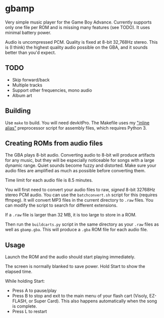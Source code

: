 # gbamp

Very simple music player for the Game Boy Advance. Currently supports only one file per ROM and is missing many features (see TODO). It uses minimal battery power.

Audio is uncompressed PCM. Quality is fixed at 8-bit 32,768Hz stereo. This is (I think) the highest quality audio possible on the GBA, and it sounds better than you'd expect.

## TODO

- Skip forward/back
- Multiple tracks
- Support other frequencies, mono audio
- Album art

## Building

Use `make` to build. You will need devkitPro. The Makefile uses my ["inline alias"](https://github.com/vanjac/gas-inline-alias) preprocessor script for assembly files, which requires Python 3.

## Creating ROMs from audio files

The GBA plays 8-bit audio. Converting audio to 8-bit will produce artifacts for any music, but they will be especially noticeable for songs with a large dynamic range. Quiet sounds become fuzzy and distorted. Make sure your audio files are amplified as much as possible before converting them.

Time limit for each audio file is 8.5 minutes.

You will first need to convert your audio files to raw, *signed* 8-bit 32768Hz stereo PCM audio. You can use the `batchconvert.sh` script for this (requires ffmpeg). It will convert MP3 files in the current directory to `.raw` files. You can modify the script to search for different extensions.

If a `.raw` file is larger than 32 MB, it is too large to store in a ROM.

Then run the `buildcarts.py` script in the same directory as your `.raw` files as well as `gbamp.gba`. This will produce a `.gba` ROM file for each audio file.

## Usage

Launch the ROM and the audio should start playing immediately.

The screen is normally blanked to save power. Hold Start to show the elapsed time.

While holding Start:
- Press A to pause/play
- Press B to stop and exit to the main menu of your flash cart (Visoly, EZ-FLASH, or Super Card). This also happens automatically when the song is complete.
- Press L to restart

